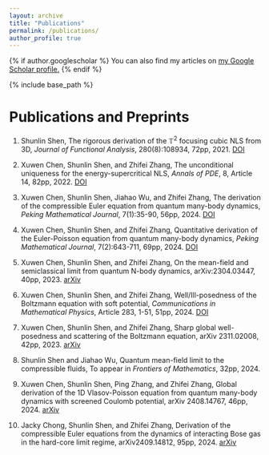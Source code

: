 ```yaml
---
layout: archive
title: "Publications"
permalink: /publications/
author_profile: true
---
```


{% if author.googlescholar %}
  You can also find my articles on <u><a href="{{author.googlescholar}}">my Google Scholar profile</a>.</u>
{% endif %}

{% include base_path %}

Publications and Preprints
======
1. Shunlin Shen, The rigorous derivation of the $\mathbb{T}^{2}$ focusing cubic NLS from 3D, *Journal of Functional Analysis*, 280(8):108934, 72pp, 2021. [DOI](https://doi.org/10.1016/j.jfa.2021.108934)

2. Xuwen Chen, Shunlin Shen, and Zhifei Zhang, The unconditional uniqueness for the energy-supercritical NLS, *Annals of PDE*, 8, Article 14, 82pp, 2022. [DOI]([https://doi.org/10.1007/s00030-022-00571-2](https://link.springer.com/article/10.1007/s40818-022-00130-9))

3. Xuwen Chen, Shunlin Shen, Jiahao Wu, and Zhifei Zhang, The derivation of the compressible Euler equation from quantum many-body dynamics, *Peking Mathematical Journal*, 7(1):35-90, 56pp, 2024. [DOI](https://link.springer.com/article/10.1007/s42543-023-00066-4)

4. Xuwen Chen, Shunlin Shen, and Zhifei Zhang, Quantitative derivation of the Euler-Poisson equation from quantum many-body dynamics, *Peking Mathematical Journal*, 7(2):643-711, 69pp, 2024. [DOI](https://link.springer.com/article/10.1007/s42543-023-00065-5)

5. Xuwen Chen, Shunlin Shen, and Zhifei Zhang, On the mean-field and semiclassical limit from quantum N-body dynamics, arXiv:2304.03447, 40pp, 2023. [arXiv](https://arxiv.org/abs/2304.03447)

6. Xuwen Chen, Shunlin Shen, and Zhifei Zhang, Well/Ill-posedness of the Boltzmann equation with soft potential, *Communications in Mathematical Physics*, Article 283, 1-51, 51pp, 2024. [DOI](https://link.springer.com/10.1007/s00220-024-05157-6)

7. Xuwen Chen, Shunlin Shen, and Zhifei Zhang, Sharp global well-posedness and scattering of the Boltzmann equation, arXiv 2311.02008, 42pp, 2023. [arXiv](https://arxiv.org/abs/2311.02008)

8. Shunlin Shen and Jiahao Wu, Quantum mean-field limit to the compressible fluids, To appear in *Frontiers of Mathematics*, 32pp, 2024.

9. Xuwen Chen, Shunlin Shen, Ping Zhang, and Zhifei Zhang, Global derivation of the 1D Vlasov-Poisson equation from quantum many-body dynamics with screened Coulomb potential, arXiv 2408.14767, 46pp, 2024. [arXiv](https://arxiv.org/abs/2408.14767)

10. Jacky Chong, Shunlin Shen, and Zhifei Zhang, Derivation of the compressible Euler equations from the dynamics of interacting Bose gas in the hard-core limit regime, arXiv2409.14812, 95pp, 2024. [arXiv](https://arxiv.org/abs/2409.14812)
